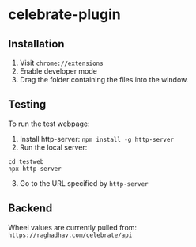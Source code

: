 # celebrate-plugin

## Installation

1. Visit `chrome://extensions`
2. Enable developer mode
3. Drag the folder containing the files into the window.

## Testing

To run the test webpage:

1. Install http-server: `npm install -g http-server`
2. Run the local server:

```
cd testweb
npx http-server
```

3. Go to the URL specified by `http-server`

## Backend 

Wheel values are currently pulled from: `https://raghadhav.com/celebrate/api`
